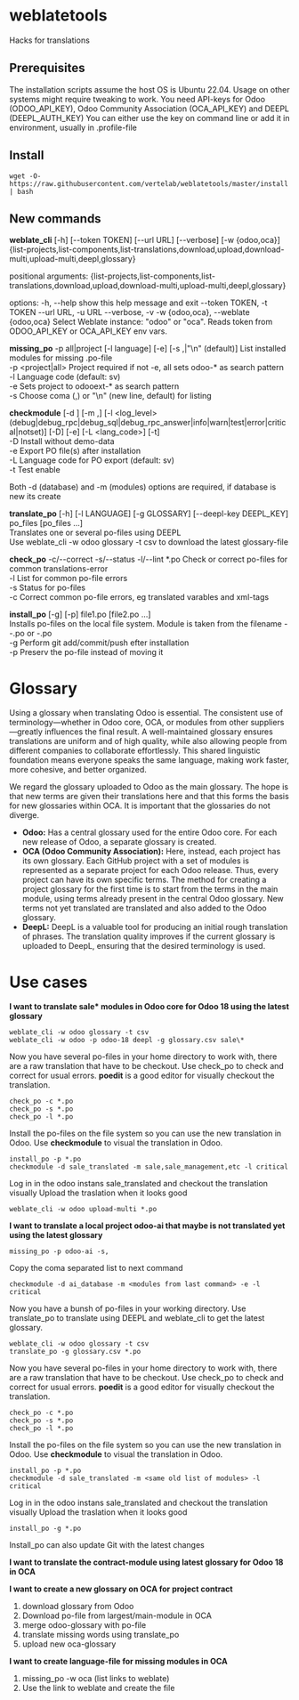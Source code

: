 # weblatetools
Hacks for translations


## Prerequisites

The installation scripts assume the host OS is Ubuntu 22.04. Usage on other
systems might require tweaking to work.
You need API-keys for Odoo (ODOO_API_KEY), Odoo Community Association (OCA_API_KEY) and DEEPL (DEEPL_AUTH_KEY)
You can either use the key on command line or add it in environment, usually in .profile-file

## Install

```
wget -O- https://raw.githubusercontent.com/vertelab/weblatetools/master/install | bash
```
## New commands

__weblate_cli__ [-h] [--token TOKEN] [--url URL] [--verbose] [-w {odoo,oca}] {list-projects,list-components,list-translations,download,upload,download-multi,upload-multi,deepl,glossary}

positional arguments:
  {list-projects,list-components,list-translations,download,upload,download-multi,upload-multi,deepl,glossary}

options:
  -h, --help            show this help message and exit
  --token TOKEN, -t TOKEN
  --url URL, -u URL
  --verbose, -v
  -w {odoo,oca}, --weblate {odoo,oca}
                        Select Weblate instance: "odoo" or "oca". Reads token from ODOO_API_KEY or OCA_API_KEY env vars.

__missing_po__ -p all|project [-l language] [-e] [-s ,|"\n" (default)]   List installed modules for missing .po-file   
  -p <project|all>   Project required if not -e, all sets odoo-* as search pattern  
  -l <language>      Language code (default: sv)  
  -e                 Sets project to odooext-* as search pattern  
  -s <separator>     Choose coma (,) or "\n" (new line, default) for listing  

__checkmodule__ [-d <database>] [-m <module>,<module>] [-l <log_level>(debug|debug_rpc|debug_sql|debug_rpc_answer|info|warn|test|error|critical|notset)] [-D] [-e] [-L <lang_code>] [-t]  
   -D   Install without demo-data  
   -e   Export PO file(s) after installation  
   -L   Language code for PO export (default: sv)  
   -t   Test enable  

   Both -d (database) and -m (modules) options are required, if database is new its create

__translate_po__ [-h] [-l LANGUAGE] [-g GLOSSARY] [--deepl-key DEEPL_KEY] po_files [po_files ...]  
Translates one or several po-files using DEEPL  
Use weblate_cli -w odoo glossary -t csv to download the latest glossary-file  

__check_po__ -c/--correct -s/--status -l/--lint  *.po Check or correct po-files for common translations-error  
  -l    List for common po-file errors  
  -s    Status for po-files  
  -c    Correct common po-file errors, eg translated varables and xml-tags  

__install_po__ [-g] [-p] file1.po [file2.po ...]  
Installs po-files on the local file system. Module is taken from the filename <project>-<module>-<lang>.po or <module>-<lang>.po  
  -g    Perform git add/commit/push efter installation  
  -p    Preserv the po-file instead of moving it

# Glossary

Using a glossary when translating Odoo is essential. The consistent use of terminology—whether in Odoo core, OCA, or modules from other suppliers—greatly influences the final result. A well-maintained glossary ensures translations are uniform and of high quality, while also allowing people from different companies to collaborate effortlessly. This shared linguistic foundation means everyone speaks the same language, making work faster, more cohesive, and better organized.

We regard the glossary uploaded to Odoo as the main glossary. The hope is that new terms are given their translations here and that this forms the basis for new glossaries within OCA. It is important that the glossaries do not diverge.

- **Odoo:** Has a central glossary used for the entire Odoo core. For each new release of Odoo, a separate glossary is created.
- **OCA (Odoo Community Association):** Here, instead, each project has its own glossary. Each GitHub project with a set of modules is represented as a separate project for each Odoo release. Thus, every project can have its own specific terms. The method for creating a project glossary for the first time is to start from the terms in the main module, using terms already present in the central Odoo glossary. New terms not yet translated are translated and also added to the Odoo glossary.
- **DeepL:** DeepL is a valuable tool for producing an initial rough translation of phrases. The translation quality improves if the current glossary is uploaded to DeepL, ensuring that the desired terminology is used.

# Use cases

__I want to translate sale* modules in Odoo core for Odoo 18 using the latest glossary__
```
weblate_cli -w odoo glossary -t csv
weblate_cli -w odoo -p odoo-18 deepl -g glossary.csv sale\*

```
Now you have several po-files in your home directory to work with, there are a raw translation that have to be checkout.
Use check_po to check and correct for usual errors. __poedit__ is a good editor for visually checkout the translation.
```
check_po -c *.po
check_po -s *.po
check_po -l *.po
``````
Install the po-files on the file system so you can use the new translation in Odoo. Use __checkmodule__ to visual the translation in Odoo.

```
install_po -p *.po
checkmodule -d sale_translated -m sale,sale_management,etc -l critical 

```
Log in in the odoo instans sale_translated and checkout the translation visually
Upload the traslation when it looks good

```
weblate_cli -w odoo upload-multi *.po

```
__I want to translate a local project odoo-ai that maybe is not translated yet using the latest glossary__
```
missing_po -p odoo-ai -s,

```
Copy the coma separated list to next command

```
checkmodule -d ai_database -m <modules from last command> -e -l critical 
```
Now you have a bunsh of po-files in your working directory. Use translate_po to translate using DEEPL and weblate_cli to get the latest glossary.

```
weblate_cli -w odoo glossary -t csv
translate_po -g glossary.csv *.po

```
Now you have several po-files in your home directory to work with, there are a raw translation that have to be checkout.
Use check_po to check and correct for usual errors. __poedit__ is a good editor for visually checkout the translation.

```
check_po -c *.po
check_po -s *.po
check_po -l *.po
``````
Install the po-files on the file system so you can use the new translation in Odoo. Use __checkmodule__ to visual the translation in Odoo.
```
install_po -p *.po
checkmodule -d sale_translated -m <same old list of modules> -l critical 

```
Log in in the odoo instans sale_translated and checkout the translation visually
Upload the traslation when it looks good

```
install_po -g *.po

```
Install_po can also update Git with the latest changes


__I want to translate the contract-module using latest glossary for Odoo 18 in OCA__



__I want to create a new glossary on OCA for project contract__

1) download glossary from Odoo
2) Download po-file from largest/main-module in OCA
3) merge odoo-glossary with po-file
4) translate missing words using translate_po
5) upload new oca-glossary

__I want to create language-file for missing modules in OCA__

1) missing_po -w oca (list links to weblate)
2) Use the link to weblate and create the file



